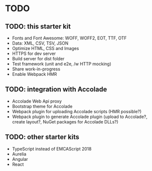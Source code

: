 # TODO

## TODO: this starter kit

- Fonts and Font Awesome: WOFF, WOFF2, EOT, TTF, OTF
- Data: XML, CSV, TSV, JSON
- Optimize HTML, CSS and Images
- HTTPS for dev server
- Build server for dist folder
- Test framework (unit and e2e, /w HTTP mocking)
- Share work-in-progress
- Enable Webpack HMR

## TODO: integration with Accolade

- Accolade Web Api proxy
- Bootstrap theme for Accolade
- Webpack plugin for uploading Accolade scripts (HMR possible?)
- Webpack plugin to generate Accolade plugin (upload to Accolade?, create layout?, NuGet packages for Accolade DLLs?)

## TODO: other starter kits

- TypeScript instead of EMCAScript 2018
- Aurelia
- Angular
- React
